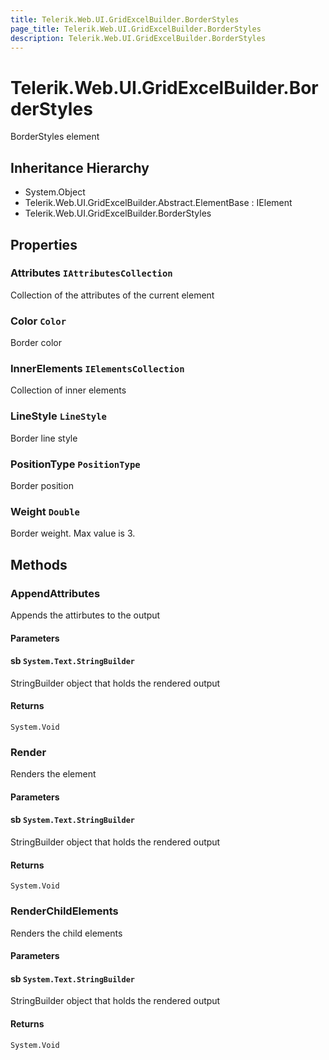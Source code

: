 ```yaml
---
title: Telerik.Web.UI.GridExcelBuilder.BorderStyles
page_title: Telerik.Web.UI.GridExcelBuilder.BorderStyles
description: Telerik.Web.UI.GridExcelBuilder.BorderStyles
---
```


# Telerik.Web.UI.GridExcelBuilder.BorderStyles

BorderStyles element

## Inheritance Hierarchy

* System.Object
* Telerik.Web.UI.GridExcelBuilder.Abstract.ElementBase : IElement
* Telerik.Web.UI.GridExcelBuilder.BorderStyles

## Properties

###  Attributes `IAttributesCollection`

Collection of the attributes of the current element

###  Color `Color`

Border color

###  InnerElements `IElementsCollection`

Collection of inner elements

###  LineStyle `LineStyle`

Border line style

###  PositionType `PositionType`

Border position

###  Weight `Double`

Border weight. Max value is 3.

## Methods

###  AppendAttributes

Appends the attirbutes to the output

#### Parameters

#### sb `System.Text.StringBuilder`

StringBuilder object that holds the rendered output

#### Returns

`System.Void` 

###  Render

Renders the element

#### Parameters

#### sb `System.Text.StringBuilder`

StringBuilder object that holds the rendered output

#### Returns

`System.Void` 

###  RenderChildElements

Renders the child elements

#### Parameters

#### sb `System.Text.StringBuilder`

StringBuilder object that holds the rendered output

#### Returns

`System.Void` 

